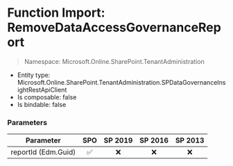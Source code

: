 # Function Import: RemoveDataAccessGovernanceReport

> Namespace: Microsoft.Online.SharePoint.TenantAdministration

- Entity type: Microsoft.Online.SharePoint.TenantAdministration.SPDataGovernanceInsightRestApiClient
- Is composable: false
- Is bindable: false

### Parameters

Parameter | SPO | SP 2019 | SP 2016 | SP 2013
----------|:---:|:-------:|:-------:|:-------:
reportId (Edm.Guid) | ✅ | ❌ | ❌ | ❌